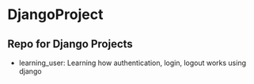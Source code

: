 # DjangoProject <br>
## Repo for Django Projects <br>
- learning_user: Learning how authentication, login, logout works using django
